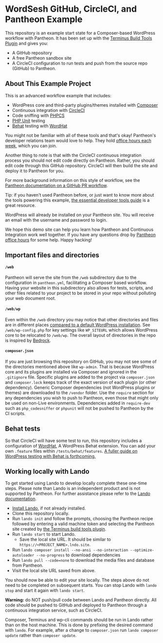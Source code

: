 # WordSesh GitHub, CircleCI, and Pantheon Example

This repository is an example start state for a Composer-based WordPress workflow with Pantheon. It has been set up with the [Terminus Build Tools Plugin](https://github.com/pantheon-systems/terminus-build-tools-plugin) and gives you:

* A GitHub repository
* A free Pantheon sandbox site
* A CircleCI configuration to run tests and push from the source repo (GitHub) to Pantheon.

## About This Example Project
This is an advanced workflow example that includes:

* WordPress core and third-party plugins/themes installed with [Composer](https://getcomposer.org/)
* Continuous integration with [CircleCI](https://circleci.com/docs/2.0/)
* Code sniffing with [PHPCS](https://github.com/squizlabs/PHP_CodeSniffer)
* [PHP Unit](https://phpunit.readthedocs.io/en/8.1/) testing
* [Behat](http://behat.org/en/latest/) testing with [WordHat](https://wordhat.info/)

You might not be familiar with all of these tools and that's okay! Pantheon's developer relations team would love to help. They hold [office hours each week](https://pantheon.io/developers/office-hours), which you can join.

Another thing to note is that with the CircleCI continuous integration process you should not edit code directly on Pantheon. Rather, you should edit code through this GitHub repository. CircleCI will then build the site and deploy it to Pantheon for you.

For more background information on this style of workflow, see the [Pantheon documentation on a GitHub PR workflow](https://pantheon.io/docs/guides/github-pull-requests/).

Tip: if you haven't used Pantheon before, or just want to know more about the tools powering this example, [the essential developer tools guide](https://pantheon.io/docs/guides/edt/) is a great resource.

WordPress will already be installed on your Pantheon site. You will receive an email with the username and password to login.

We hope this demo site can help you learn how Pantheon and Continuous Integration work well together. If you have any questions drop by [Pantheon office hours](https://pantheon.io/developers/office-hours) for some help. Happy hacking!

## Important files and directories

#### `/web`

Pantheon will serve the site from the `/web` subdirectory due to the configuration in `pantheon.yml`, facilitating a Composer based workflow. Having your website in this subdirectory also allows for tests, scripts, and other files related to your project to be stored in your repo without polluting your web document root.

#### `/web/wp`

Even within the `/web` directory you may notice that other directories and files are in different places [compared to a default WordPress installation](https://codex.wordpress.org/Giving_WordPress_Its_Own_Directory). See `/web/wp-config.php` for key settings like `WP_SITEURL` which allows WordPress core to be relocated to `/web/wp`. The overall layout of directories in the repo is inspired by [Bedrock](https://github.com/roots/bedrock).

#### `composer.json`

If you are just browsing this repository on GitHub, you may not see some of the directories mentioned above like `wp-admin`. That is because WordPress core and its plugins are installed via Composer and ignored in the `.gitignore` file. Specific plugins are added to the project via `composer.json` and `composer.lock` keeps track of the exact version of each plugin (or other dependency). Generic Composer dependencies (not WordPress plugins or themes) are downloaded to the `/vendor` folder. Use the `require` section for any dependencies you wish to push to Pantheon, even those that might only be used on non-Live environments. Dependencies added in `require-dev` such as `php_codesniffer` or `phpunit` will not be pushed to Pantheon by the CI scripts.

## Behat tests

So that CircleCI will have some test to run, this repository includes a configuration of [WordHat](https://wordhat.info/), A WordPress Behat extension. You can add your own `.feature` files within `/tests/behat/features`. [A fuller guide on WordPress testing with Behat is forthcoming.](https://github.com/pantheon-systems/documentation/issues/2469)

## Working locally with Lando
To get started using Lando to develop locally complete these one-time steps. Please note than Lando is an independent product and is not supported by Pantheon. For further assistance please refer to the [Lando documentation](https://docs.devwithlando.io/).

* [Install Lando](https://docs.devwithlando.io/installation/system-requirements.html), if not already installed.
* Clone this repository locally.
* Run `lando init` and follow the prompts, choosing the Pantheon recipe followed by entering a valid machine token and selecting the Pantheon site created by [the Terminus build tools plugin](https://github.com/pantheon-systems/terminus-build-tools-plugin).
* Run `lando start` to start Lando.
    - Save the local site URL. It should be similar to `https://<PROJECT_NAME>.lndo.site`.
* Run `lando composer install --no-ansi --no-interaction --optimize-autoloader --no-progress` to download dependencies
* Run `lando pull --code=none` to download the media files and database from Pantheon.
* Visit the local site URL saved from above.

You should now be able to edit your site locally. The steps above do not need to be completed on subsequent starts. You can stop Lando with `lando stop` and start it again with `lando start`.

**Warning:** do NOT push/pull code between Lando and Pantheon directly. All code should be pushed to GitHub and deployed to Pantheon through a continuous integration service, such as CircleCI.

Composer, Terminus and wp-cli commands should be run in Lando rather than on the host machine. This is done by prefixing the desired command with `lando`. For example, after a change to `composer.json` run `lando composer update` rather than `composer update`.
